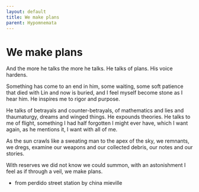 ```yaml
---
layout: default
title: We make plans
parent: Hypomnemata
---
```

# We make plans

And the more he talks the more he talks. He talks of plans. His voice hardens.

Something has come to an end in him, some waiting, some soft patience that died with Lin and now is buried, and I feel myself become stone as I hear him. He inspires me to rigor and purpose.

He talks of betrayals and counter-betrayals, of mathematics and lies and thaumaturgy, dreams and winged things. He expounds theories. He talks to me of flight, something I had half forgotten I might ever have, which I want again, as he mentions it, I want with all of me.

As the sun crawls like a sweating man to the apex of the sky, we remnants, we dregs, examine our weapons and our collected debris, our notes and our stories.

With reserves we did not know we could summon, with an astonishment I feel as if through a veil, we make plans.

- from perdido street station by china mieville